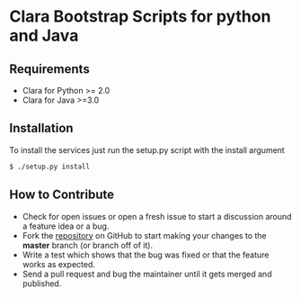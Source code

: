 # Clara Bootstrap Scripts for python and Java


## Requirements

* Clara for Python >= 2.0
* Clara for Java >=3.0

## Installation

To install the services just run the setup.py script with the install argument

```sh
$ ./setup.py install
```

## How to Contribute

* Check for open issues or open a fresh issue to start a discussion around a feature idea or a bug.
* Fork the [repository](https://github.com/royarzun/clara-bootstrap) on GitHub to start making your changes to the **master** branch (or branch off of it).
* Write a test which shows that the bug was fixed or that the feature works as expected.
* Send a pull request and bug the maintainer until it gets merged and published.
